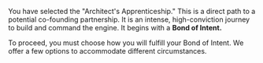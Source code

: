 You have selected the "Architect's Apprenticeship." This is a direct path to a potential co-founding partnership. It is an intense, high-conviction journey to build and command the engine. It begins with a **Bond of Intent.**

To proceed, you must choose how you will fulfill your Bond of Intent. We offer a few options to accommodate different circumstances.
